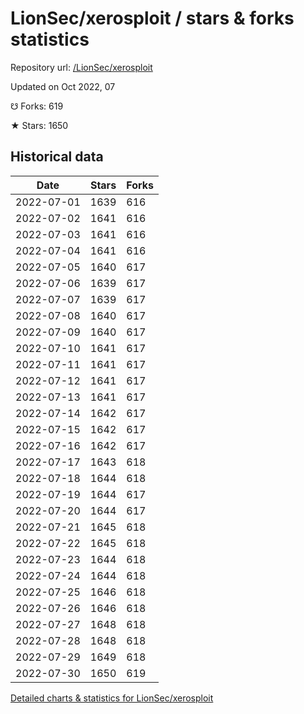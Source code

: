 # LionSec/xerosploit / stars & forks statistics

Repository url: [/LionSec/xerosploit](https://github.com/LionSec/xerosploit)

Updated on Oct 2022, 07

☋ Forks: 619

★ Stars: 1650

## Historical data
| Date | Stars | Forks |
|------|-------|-------|
| 2022-07-01 | 1639 | 616 | 
| 2022-07-02 | 1641 | 616 | 
| 2022-07-03 | 1641 | 616 | 
| 2022-07-04 | 1641 | 616 | 
| 2022-07-05 | 1640 | 617 | 
| 2022-07-06 | 1639 | 617 | 
| 2022-07-07 | 1639 | 617 | 
| 2022-07-08 | 1640 | 617 | 
| 2022-07-09 | 1640 | 617 | 
| 2022-07-10 | 1641 | 617 | 
| 2022-07-11 | 1641 | 617 | 
| 2022-07-12 | 1641 | 617 | 
| 2022-07-13 | 1641 | 617 | 
| 2022-07-14 | 1642 | 617 | 
| 2022-07-15 | 1642 | 617 | 
| 2022-07-16 | 1642 | 617 | 
| 2022-07-17 | 1643 | 618 | 
| 2022-07-18 | 1644 | 618 | 
| 2022-07-19 | 1644 | 617 | 
| 2022-07-20 | 1644 | 617 | 
| 2022-07-21 | 1645 | 618 | 
| 2022-07-22 | 1645 | 618 | 
| 2022-07-23 | 1644 | 618 | 
| 2022-07-24 | 1644 | 618 | 
| 2022-07-25 | 1646 | 618 | 
| 2022-07-26 | 1646 | 618 | 
| 2022-07-27 | 1648 | 618 | 
| 2022-07-28 | 1648 | 618 | 
| 2022-07-29 | 1649 | 618 | 
| 2022-07-30 | 1650 | 619 | 


[Detailed charts & statistics for LionSec/xerosploit](https://reviewgithub.com/rep/LionSec/xerosploit)
